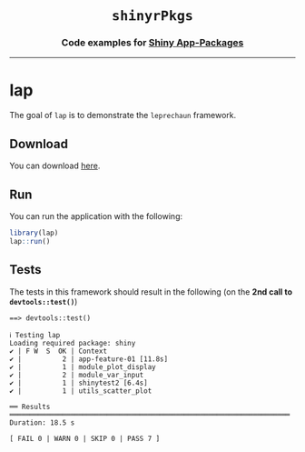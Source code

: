 <h1 align="center"> <code><strong>shinyrPkgs</strong></code> </h1>
  <h3 align="center"> Code examples for <a href="https://mjfrigaard.github.io/shiny-app-pkgs/"> Shiny App-Packages </a> </h3>
<hr>

# lap

The goal of `lap` is to demonstrate the `leprechaun` framework.

## Download

You can download [here](https://github.com/mjfrigaard/sfw/raw/main/_apps/lap.tar.gz).

## Run

You can run the application with the following:

``` r
library(lap)
lap::run()
```

## Tests 

The tests in this framework should result in the following (on the **2nd call to `devtools::test()`**)


```
==> devtools::test()

ℹ Testing lap
Loading required package: shiny
✔ | F W  S  OK | Context
✔ |          2 | app-feature-01 [11.8s]                                                                                  
✔ |          1 | module_plot_display                                                                                     
✔ |          2 | module_var_input                                                                                        
✔ |          1 | shinytest2 [6.4s]                                                                                       
✔ |          1 | utils_scatter_plot                                                                                      

══ Results ═════════════════════════════════════════════════════════════════════
Duration: 18.5 s

[ FAIL 0 | WARN 0 | SKIP 0 | PASS 7 ]
```
